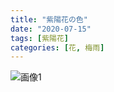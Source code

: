 ```yaml
---
title: "紫陽花の色"
date: "2020-07-15"
tags: [紫陽花]
categories: [花, 梅雨]
---
```


![画像1](https://assets.st-note.com/img/1594818149780-t2ma5WU0eC.jpg)
